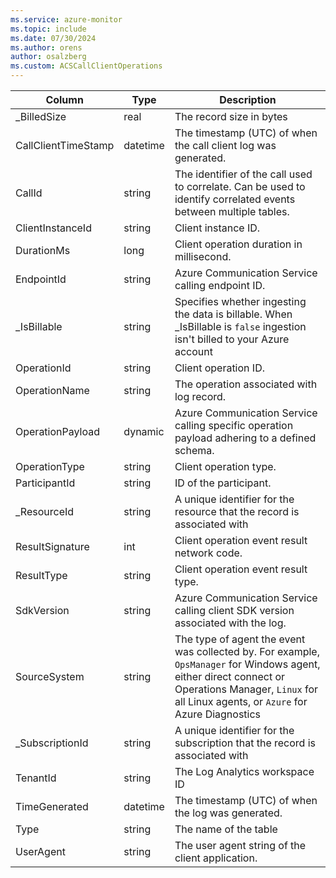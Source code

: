 ```yaml
---
ms.service: azure-monitor
ms.topic: include
ms.date: 07/30/2024
ms.author: orens
author: osalzberg
ms.custom: ACSCallClientOperations
---
```



| Column | Type | Description |
|---|---|---|
| _BilledSize | real | The record size in bytes |
| CallClientTimeStamp | datetime | The timestamp (UTC) of when the call client log was generated. |
| CallId | string | The identifier of the call used to correlate. Can be used to identify correlated events between multiple tables. |
| ClientInstanceId | string | Client instance ID. |
| DurationMs | long | Client operation duration in millisecond. |
| EndpointId | string | Azure Communication Service calling endpoint ID. |
| _IsBillable | string | Specifies whether ingesting the data is billable. When _IsBillable is `false` ingestion isn't billed to your Azure account |
| OperationId | string | Client operation ID. |
| OperationName | string | The operation associated with log record. |
| OperationPayload | dynamic | Azure Communication Service calling specific operation payload adhering to a defined schema. |
| OperationType | string | Client operation type. |
| ParticipantId | string | ID of the participant. |
| _ResourceId | string | A unique identifier for the resource that the record is associated with |
| ResultSignature | int | Client operation event result network code. |
| ResultType | string | Client operation event result type. |
| SdkVersion | string | Azure Communication Service calling client SDK version associated with the log. |
| SourceSystem | string | The type of agent the event was collected by. For example, `OpsManager` for Windows agent, either direct connect or Operations Manager, `Linux` for all Linux agents, or `Azure` for Azure Diagnostics |
| _SubscriptionId | string | A unique identifier for the subscription that the record is associated with |
| TenantId | string | The Log Analytics workspace ID |
| TimeGenerated | datetime | The timestamp (UTC) of when the log was generated. |
| Type | string | The name of the table |
| UserAgent | string | The user agent string of the client application. |
